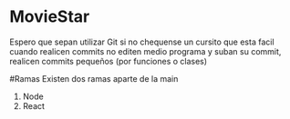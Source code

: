 # MovieStar
Espero que sepan utilizar Git si no chequense un cursito que esta facil cuando realicen commits no editen medio programa y suban su commit, realicen commits pequeños (por funciones o clases)

#Ramas
Existen dos ramas aparte de la main 
1. Node
2. React
